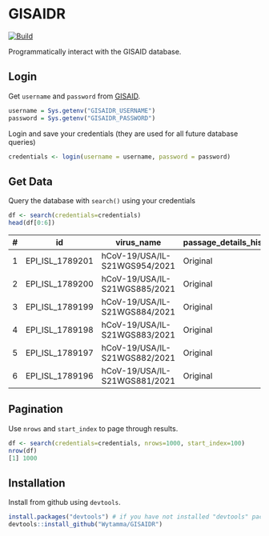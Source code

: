 # GISAIDR
[![Build](https://github.com/Wytamma/GISAIDR/actions/workflows/r.yml/badge.svg)](https://github.com/Wytamma/GISAIDR/actions/workflows/r.yml)

Programmatically interact with the GISAID database.

## Login 

Get `username` and `password` from [GISAID](https://www.epicov.org/).
```R
username = Sys.getenv("GISAIDR_USERNAME")
password = Sys.getenv("GISAIDR_PASSWORD")
```

Login and save your credentials (they are used for all future database queries)
```R
credentials <- login(username = username, password = password)
```

## Get Data

Query the database with `search()` using your credentials

```R
df <- search(credentials=credentials)
head(df[0:6])
```
|#     |id             |virus_name                            |passage_details_history|accession_id   |collection_date|submission_date|
|------|---------------|--------------------------------------|-----------------------|---------------|---------------|---------------|
|1     |EPI_ISL_1789201|hCoV-19/USA/IL-S21WGS954/2021         |Original               |EPI_ISL_1789201|2021-04-16     |2021-04-29     |
|2     |EPI_ISL_1789200|hCoV-19/USA/IL-S21WGS885/2021         |Original               |EPI_ISL_1789200|2021-04-02     |2021-04-29     |
|3     |EPI_ISL_1789199|hCoV-19/USA/IL-S21WGS884/2021         |Original               |EPI_ISL_1789199|2021-04-12     |2021-04-29     |
|4     |EPI_ISL_1789198|hCoV-19/USA/IL-S21WGS883/2021         |Original               |EPI_ISL_1789198|2021-04-14     |2021-04-29     |
|5     |EPI_ISL_1789197|hCoV-19/USA/IL-S21WGS882/2021         |Original               |EPI_ISL_1789197|2021-04-15     |2021-04-29     |
|6     |EPI_ISL_1789196|hCoV-19/USA/IL-S21WGS881/2021         |Original               |EPI_ISL_1789196|2021-04-13     |2021-04-29     |

## Pagination 

Use `nrows` and `start_index` to page through results.

```R
df <- search(credentials=credentials, nrows=1000, start_index=100)
nrow(df)
[1] 1000
```

## Installation

Install from github using `devtools`.

```R
install.packages("devtools") # if you have not installed "devtools" package
devtools::install_github("Wytamma/GISAIDR")
```
